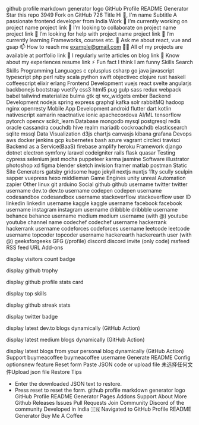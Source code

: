 github profile markdown generator logo
GitHub Profile README Generator
Star this repo
3949
Fork on GitHub
726
Title
Hi 👋, I'm
name
Subtitle
A passionate frontend developer from India
Work
🔭 I’m currently working on
project name
project link
👯 I’m looking to collaborate on
project name
project link
🤝 I’m looking for help with
project name
project link
🌱 I’m currently learning
Frameworks, courses etc.
💬 Ask me about
react, vue and gsap
📫 How to reach me
example@gmail.com
👨‍💻 All of my projects are available at
portfolio link
📝 I regularly write articles on
blog link
📄 Know about my experiences
resume link
⚡ Fun fact
I think I am funny
Skills
Search Skills
Programming Languages
c
cplusplus
csharp
go
java
javascript
typescript
php
perl
ruby
scala
python
swift
objectivec
clojure
rust
haskell
coffeescript
elixir
erlang
Frontend Development
vuejs
react
svelte
angularjs
backbonejs
bootstrap
vuetify
css3
html5
pug
gulp
sass
redux
webpack
babel
tailwind
materialize
bulma
gtk
qt
wx_widgets
ember
Backend Development
nodejs
spring
express
graphql
kafka
solr
rabbitMQ
hadoop
nginx
openresty
Mobile App Development
android
flutter
dart
kotlin
nativescript
xamarin
reactnative
ionic
apachecordova
AI/ML
tensorflow
pytorch
opencv
scikit_learn
Database
mongodb
mysql
postgresql
redis
oracle
cassandra
couchdb
hive
realm
mariadb
cockroachdb
elasticsearch
sqlite
mssql
Data Visualization
d3js
chartjs
canvasjs
kibana
grafana
Devops
aws
docker
jenkins
gcp
kubernetes
bash
azure
vagrant
circleci
travisci
Backend as a Service(BaaS)
firebase
amplify
heroku
Framework
django
dotnet
electron
symfony
laravel
codeigniter
rails
flask
quasar
Testing
cypress
selenium
jest
mocha
puppeteer
karma
jasmine
Software
illustrator
photoshop
xd
figma
blender
sketch
invision
framer
matlab
postman
Static Site Generators
gatsby
gridsome
hugo
jekyll
nextjs
nuxtjs
11ty
scully
sculpin
sapper
vuepress
hexo
middleman
Game Engines
unity
unreal
Automation
zapier
Other
linux
git
arduino
Social
github
github username
twitter
twitter username
dev.to
dev.to username
codepen
codepen username
codesandbox
codesandbox username
stackoverflow
stackoverflow user ID
linkedin
linkedin username
kaggle
kaggle username
facebook
facebook username
instagram
instagram username
dribbble
dribbble username
behance
behance username
medium
medium username (with @)
youtube
youtube channel name
codechef
codechef username
hackerrank
hackerrank username
codeforces
codeforces username
leetcode
leetcode username
topcoder
topcoder username
hackerearth
hackerearth user (with @)
geeksforgeeks
GFG (<username>/profile)
discord
discord invite (only code)
rssfeed
RSS feed URL
Add-ons

display visitors count badge


display github trophy

display github profile stats card


display top skills


display github streak stats


display twitter badge

display latest dev.to blogs dynamically (GitHub Action)

display latest medium blogs dynamically (GitHub Action)

display latest blogs from your personal blog dynamically (GitHub Action)
Support
buymeacoffee
buymeacoffee username
Generate README
Config optionsnew feature
Reset form
Paste JSON code or upload file
未选择任何文件Upload json file
Restore
Tips
* Enter the downloaded JSON text to restore.
* Press reset to reset the form.
github profile markdown generator logo
GitHub Profile README Generator
Pages
Addons
Support
About
More
Github
Releases
Issues
Pull Requests
Join Community
Discord of the community
Developed in India 🇮🇳
Navigated to GitHub Profile README Generator
Buy Me A Coffee
